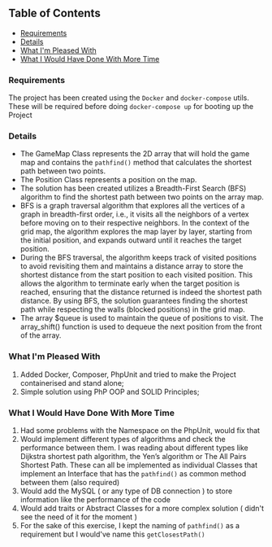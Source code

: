 ## Table of Contents

- [Requirements](#requirements)
- [Details](#details)
- [What I'm Pleased With](#what-im-pleased-with)
- [What I Would Have Done With More Time](#what-i-would-have-done-with-more-time)


### Requirements
The project has been created using the `Docker` and `docker-compose` utils. These will be required before doing `docker-compose up` for booting up the Project

### Details
- The GameMap Class represents the 2D array that will hold the game map and contains the `pathfind()` method that calculates the shortest path between two points. 
- The Position Class represents a position on the map.
- The solution has been created utilizes a Breadth-First Search (BFS) algorithm to find the shortest path between two points on the array map.
- BFS is a graph traversal algorithm that explores all the vertices of a graph in breadth-first order, i.e., it visits all the neighbors of a vertex before moving on to their respective neighbors. In the context of the grid map, the algorithm explores the map layer by layer, starting from the initial position, and expands outward until it reaches the target position.
- During the BFS traversal, the algorithm keeps track of visited positions to avoid revisiting them and maintains a distance array to store the shortest distance from the start position to each visited position. 
This allows the algorithm to terminate early when the target position is reached, ensuring that the distance returned is indeed the shortest path distance.
By using BFS, the solution guarantees finding the shortest path while respecting the walls (blocked positions) in the grid map.
- The array $queue is used to maintain the queue of positions to visit. The array_shift() function is used to dequeue the next position from the front of the array.

### What I'm Pleased With
1. Added Docker, Composer, PhpUnit and tried to make the Project containerised and stand alone;
2. Simple solution using PhP OOP and SOLID Principles;

### What I Would Have Done With More Time
1. Had some problems with the Namespace on the PhpUnit, would fix that
2. Would implement different types of algorithms and check the performance between them. I was reading about different types like Dijkstra shortest path algorithm, the Yen’s algorithm or The All Pairs Shortest Path. These can all be implemented as individual Classes that implement an Interface that has the `pathfind()` as common method between them (also required)
3. Would add the MySQL ( or any type of DB connection ) to store information like the performance of the code
4. Would add traits or Abstract Classes for a more complex solution ( didn't see the need of it for the moment )
5. For the sake of this exercise, I kept the naming of `pathfind()` as a requirement but I would've name this `getClosestPath()`
